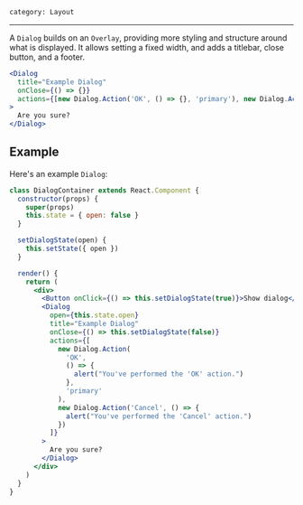 ```meta
category: Layout
```

---

A <code>Dialog</code> builds on an <code>Overlay</code>, providing more styling and
structure around what is displayed. It allows setting a fixed width, and adds a
titlebar, close button, and a footer.

```jsx
<Dialog
  title="Example Dialog"
  onClose={() => {}}
  actions={[new Dialog.Action('OK', () => {}, 'primary'), new Dialog.Action('Cancel', () => {})]}
>
  Are you sure?
</Dialog>
```

## Example

Here's an example <code>Dialog</code>:

```jsx
class DialogContainer extends React.Component {
  constructor(props) {
    super(props)
    this.state = { open: false }
  }

  setDialogState(open) {
    this.setState({ open })
  }

  render() {
    return (
      <div>
        <Button onClick={() => this.setDialogState(true)}>Show dialog</Button>
        <Dialog
          open={this.state.open}
          title="Example Dialog"
          onClose={() => this.setDialogState(false)}
          actions={[
            new Dialog.Action(
              'OK',
              () => {
                alert("You've performed the 'OK' action.")
              },
              'primary'
            ),
            new Dialog.Action('Cancel', () => {
              alert("You've performed the 'Cancel' action.")
            })
          ]}
        >
          Are you sure?
        </Dialog>
      </div>
    )
  }
}
```
